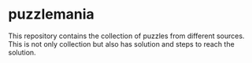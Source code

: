 puzzlemania
===========

This repository contains the collection of puzzles from different sources. This is not only collection but also has solution and steps to reach the solution.
